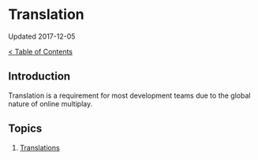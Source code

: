 # Translation

Updated 2017-12-05

[< Table of Contents][0]

## Introduction

Translation is a requirement for most development teams due to the global nature of online multiplay.

## Topics

1. [Translations][1]

[0]: README.md
[1]: translations.md
